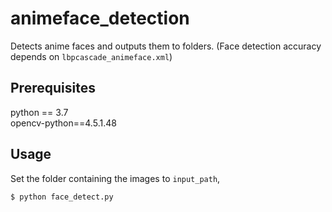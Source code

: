 # animeface_detection
Detects anime faces and outputs them to folders.
(Face detection accuracy depends on `lbpcascade_animeface.xml`)

## Prerequisites
python == 3.7  
opencv-python==4.5.1.48

## Usage

Set the folder containing the images to `input_path`,
```
$ python face_detect.py
```